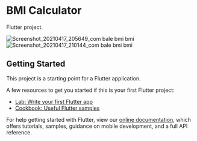 # BMI Calculator

Flutter project.

![Screenshot_20210417_205649_com bale bmi bmi](https://user-images.githubusercontent.com/78311079/115123889-7e367480-9fbf-11eb-9e03-09d9b93ffe95.jpg)
![Screenshot_20210417_210144_com bale bmi bmi](https://user-images.githubusercontent.com/78311079/115124008-3b28d100-9fc0-11eb-81b9-7b89ea20cd3e.jpg)
## Getting Started

This project is a starting point for a Flutter application.

A few resources to get you started if this is your first Flutter project:

- [Lab: Write your first Flutter app](https://flutter.dev/docs/get-started/codelab)
- [Cookbook: Useful Flutter samples](https://flutter.dev/docs/cookbook)

For help getting started with Flutter, view our
[online documentation](https://flutter.dev/docs), which offers tutorials,
samples, guidance on mobile development, and a full API reference.
